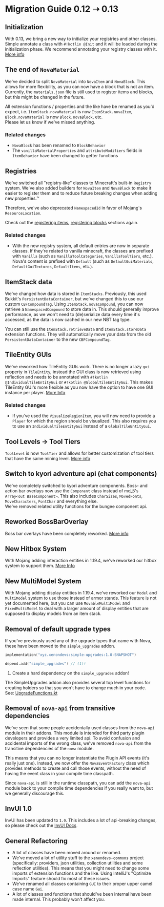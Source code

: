 # Migration Guide 0.12 ➝ 0.13

## Initialization

With 0.13, we bring a new way to initialize your registries and other classes. Simple annotate a class with 
`#!kotlin @Init` and it will be loaded during the initialization phase.
We recommend annotating your registry classes with it. [More info](../misc.md#initialization)

## The end of `NovaMaterial`

We've decided to split `NovaMaterial` into `NovaItem` and `NovaBlock`. This allows for more flexibility, as you can now
have a block that is not an item. Currently, the `materials.json` file is still used to register items and blocks, but
this might be changed in the future.

All extension functions / properties and the like have be renamed as you'd expect, i.e. `ItemStack.novaMaterial` is now
`ItemStack.novaItem`, `Block.novaMaterial` is now `Block.novaBlock`, etc.  
Please let us know if we've missed anything.

### Related changes

* `NovaBlock` has been renamed to `BlockBehavior`
* The `vanillaMaterialProperties` and `attributeModifiers` fields in `ItemBehavior` have been changed to getter functions

## Registries

We've switched all "registry-like" classes to Minecraft's built-in `Registry` system. We've also added builders for `NovaItem`
and `NovaBlock` to make it easier to register them and to reduce future breaking changes when adding new properties.™

Therefore, we've also deprecated `NamespacedId` in favor of Mojang's `ResourceLocation`.

Check out the [registering items](../items/registering-items.md), [registering blocks](../blocks/registering-blocks.md) sections again.

### Related changes

* With the new registry system, all default entries are now in separate classes. If they're related to vanilla minecraft,
  the classes are prefixed with `Vanilla` (such as `VanillaToolCategories`, `VanillaToolTiers`, etc.). Nova's content is
  prefixed with `Default` (such as `DefaultGuiMaterials`, `DefaultGuiTextures`, `DefaultItems`, etc.).

## ItemStack data

We've changed how data is stored in `ItemStacks`. Previously, this used Bukkit's `PersistentDataContainer`, but we've 
changed this to use our custom `CBFCompoundTag`. Using `ItemStack.novaCompound`, you can now retrieve a `NamespacedCompound`
to store data in. This should generally improve performance, as we won't need to (de)serialize data every time it's accessed,
as the data is now cached in our new NBT tag type.

You can still use the `ItemStack.retrieveData` and `ItemStack.storeData` extension functions. They will automatically
move your data from the old `PersistentDataContainer` to the new `CBFCompoundTag`.

## TileEntity GUIs

We've reworked how TileEntity GUIs work. There is no longer a lazy `gui` property in `TileEntity`, instead the GUI class
is now retrieved using reflection and needs to be annotated with `#!kotlin @IndividualTileEntityGui` or `#!kotlin @GlobalTileEntityGui`.
This makes TileEntity GUI's more flexible as you now have the option to have one GUI instance per player.
[More Info](../blocks/tileentity/gui.md)

### Related changes

* If you've used the `VisualizeRegionItem`, you will now need to provide a `Player` for which the region should be visualized.
  This also requires you to use an `IndividualTileEntityGui` instead of a `GlobalTileEntityGui`.

## Tool Levels -> Tool Tiers

`ToolLevel` is now `ToolTier` and allows for better customization of tool tiers that have the same mining level.
[More info](../items/tools.md)

## Switch to kyori adventure api (chat components)

We've completely switched to kyori adventure components. Boss- and action bar overlays now use the `Component` class instead
of md_5's `Array<out BaseComponent>`. This also includes `CharSizes`, `MovedFonts`, `MoveCharacters`, `FontChar` and everything else.  
We've removed related utility functions for the bungee component api.

## Reworked BossBarOverlay

Boss bar overlays have been completely reworked. [More info](../overlays/bossbar.md)

## New Hitbox System

With Mojang adding interaction entities in 1.19.4, we've reworked our hitbox system to support them.
[More Info](../hitboxes.md)

## New MultiModel System

With Mojang adding display entities in 1.19.4, we've reworked our `Model` and `MultiModel` system to use those instead of
armor stands. This feature is not yet documented here, but you can use `MovableMultiModel` and `FixedMultiModel`
to deal with a larger amount of display entities that are supposed to display models from an item stack.

## Removal of default upgrade types

If you've previously used any of the upgrade types that came with Nova, these have been moved to the `simple_upgrades` addon.

```kotlin title="build.gradle.kts dependencies { }"
implementation("xyz.xenondevs:simple-upgrades:1.0-SNAPSHOT")
```

```kotlin title="build.gradle.kts addon { }"
depend.add("simple_upgrades") // (1)!
```

1. Create a hard dependency on the `simple_upgrades` addon!

The SimpleUpgrades addon also provides several top level functions for creating holders so that you won't have to change
much in your code.  
See: [UpgradeFunctions.kt](https://github.com/Nova-Addons/Simple-Upgrades/blob/760186647048af12ccd9c007f9bd07ae83118481/src/main/kotlin/xyz/xenondevs/simpleupgrades/UpgradeFunctions.kt)

## Removal of `nova-api` from transitive dependencies

We've seen that some people accidentally used classes from the `nova-api` module in their addons. This module is intended
for third party plugin developers and provides a very limited api. To avoid confusion and accidental imports of the wrong
class, we've removed `nova-api` from the transitive dependencies of the `nova` module.

This means that you can no longer instantiate the Plugin API events (it's really just one). Instead, we now offer the
`NovaEventFactory` class which provides methods to create and call those events, without the need of having the event class
in your compile time classpath.

Since `nova-api` is still in the runtime classpath, you can add the `nova-api` module back to your compile time dependencies
if you really want to, but we generally discourage this.

## InvUI 1.0

InvUI has been updated to `1.0`. This includes a lot of api-breaking changes, so please check out the [InvUI Docs](../../../../invui/).

## General Refactoring

* A lot of classes have been moved around or renamed.
* We've moved a lot of utility stuff to the `xenondevs-commons` project (specifically: providers, json utilities,
  collection utilities and some reflection utilities). This means that you might need to change some
  imports of extension functions and the like. Using IntelliJ's "Optimize Imports" feature should fix most of these issues.
* We've renamed all classes containing `GUI` to their proper upper camel case name `Gui`.
* A lot of classes and functions that should've been internal have been made internal. This probably won't affect you.